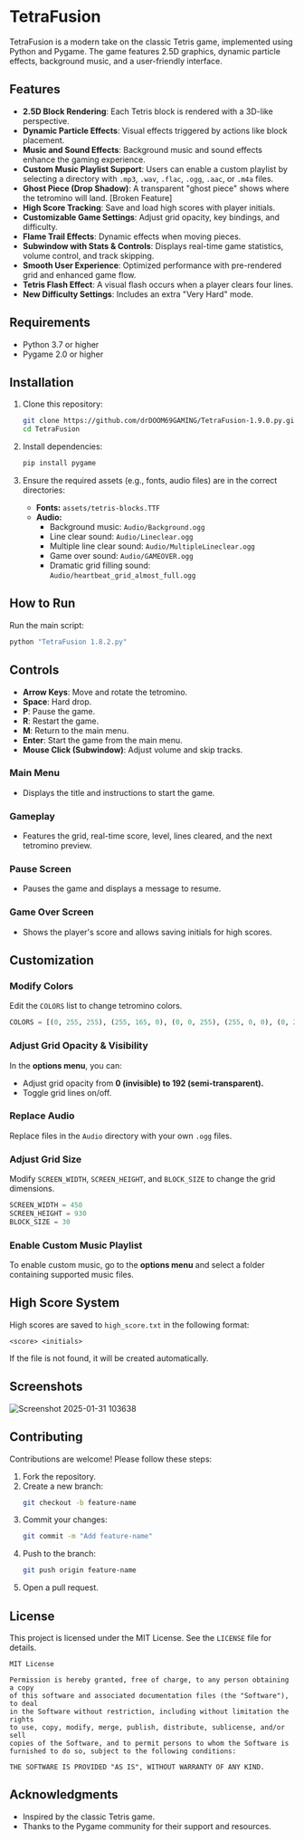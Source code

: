 # TetraFusion

TetraFusion is a modern take on the classic Tetris game, implemented using Python and Pygame. The game features 2.5D graphics, dynamic particle effects, background music, and a user-friendly interface.

## Features

- **2.5D Block Rendering**: Each Tetris block is rendered with a 3D-like perspective.
- **Dynamic Particle Effects**: Visual effects triggered by actions like block placement.
- **Music and Sound Effects**: Background music and sound effects enhance the gaming experience.
- **Custom Music Playlist Support**: Users can enable a custom playlist by selecting a directory with `.mp3`, `.wav`, `.flac`, `.ogg`, `.aac`, or `.m4a` files.
- **Ghost Piece (Drop Shadow)**: A transparent "ghost piece" shows where the tetromino will land. [Broken Feature]
- **High Score Tracking**: Save and load high scores with player initials.
- **Customizable Game Settings**: Adjust grid opacity, key bindings, and difficulty.
- **Flame Trail Effects**: Dynamic effects when moving pieces.
- **Subwindow with Stats & Controls**: Displays real-time game statistics, volume control, and track skipping.
- **Smooth User Experience**: Optimized performance with pre-rendered grid and enhanced game flow.
- **Tetris Flash Effect**: A visual flash occurs when a player clears four lines.
- **New Difficulty Settings**: Includes an extra "Very Hard" mode.

## Requirements

- Python 3.7 or higher
- Pygame 2.0 or higher

## Installation

1. Clone this repository:
   ```bash
   git clone https://github.com/drDOOM69GAMING/TetraFusion-1.9.0.py.git
   cd TetraFusion
   ```

2. Install dependencies:
   ```bash
   pip install pygame
   ```

3. Ensure the required assets (e.g., fonts, audio files) are in the correct directories:
   - **Fonts:** `assets/tetris-blocks.TTF`
   - **Audio:**
     - Background music: `Audio/Background.ogg`
     - Line clear sound: `Audio/Lineclear.ogg`
     - Multiple line clear sound: `Audio/MultipleLineclear.ogg`
     - Game over sound: `Audio/GAMEOVER.ogg`
     - Dramatic grid filling sound: `Audio/heartbeat_grid_almost_full.ogg`

## How to Run

Run the main script:
```bash
python "TetraFusion 1.8.2.py"
```

## Controls

- **Arrow Keys**: Move and rotate the tetromino.
- **Space**: Hard drop.
- **P**: Pause the game.
- **R**: Restart the game.
- **M**: Return to the main menu.
- **Enter**: Start the game from the main menu.
- **Mouse Click (Subwindow)**: Adjust volume and skip tracks.

### Main Menu
- Displays the title and instructions to start the game.

### Gameplay
- Features the grid, real-time score, level, lines cleared, and the next tetromino preview.

### Pause Screen
- Pauses the game and displays a message to resume.

### Game Over Screen
- Shows the player's score and allows saving initials for high scores.

## Customization

### Modify Colors
Edit the `COLORS` list to change tetromino colors.
```python
COLORS = [(0, 255, 255), (255, 165, 0), (0, 0, 255), (255, 0, 0), (0, 255, 0), (255, 255, 0), (128, 0, 128)]
```

### Adjust Grid Opacity & Visibility
In the **options menu**, you can:
- Adjust grid opacity from **0 (invisible) to 192 (semi-transparent).**
- Toggle grid lines on/off.

### Replace Audio
Replace files in the `Audio` directory with your own `.ogg` files.

### Adjust Grid Size
Modify `SCREEN_WIDTH`, `SCREEN_HEIGHT`, and `BLOCK_SIZE` to change the grid dimensions.
```python
SCREEN_WIDTH = 450
SCREEN_HEIGHT = 930
BLOCK_SIZE = 30
```

### Enable Custom Music Playlist
To enable custom music, go to the **options menu** and select a folder containing supported music files.

## High Score System

High scores are saved to `high_score.txt` in the following format:
```
<score> <initials>
```
If the file is not found, it will be created automatically.

## Screenshots

![Screenshot 2025-01-31 103638](https://github.com/user-attachments/assets/f3605dd9-4ffd-42de-a169-ca6782b672f1)

## Contributing

Contributions are welcome! Please follow these steps:
1. Fork the repository.
2. Create a new branch:
   ```bash
   git checkout -b feature-name
   ```
3. Commit your changes:
   ```bash
   git commit -m "Add feature-name"
   ```
4. Push to the branch:
   ```bash
   git push origin feature-name
   ```
5. Open a pull request.

## License

This project is licensed under the MIT License. See the `LICENSE` file for details.

```
MIT License

Permission is hereby granted, free of charge, to any person obtaining a copy
of this software and associated documentation files (the "Software"), to deal
in the Software without restriction, including without limitation the rights
to use, copy, modify, merge, publish, distribute, sublicense, and/or sell
copies of the Software, and to permit persons to whom the Software is
furnished to do so, subject to the following conditions:

THE SOFTWARE IS PROVIDED "AS IS", WITHOUT WARRANTY OF ANY KIND.
```

## Acknowledgments

- Inspired by the classic Tetris game.
- Thanks to the Pygame community for their support and resources.

